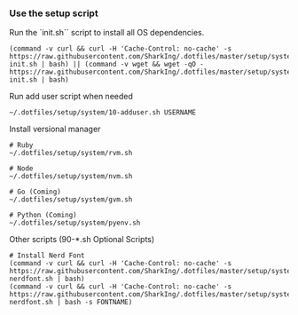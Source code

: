 ### Use the setup script

Run the `init.sh`` script to install all OS dependencies.
```
(command -v curl && curl -H 'Cache-Control: no-cache' -s https://raw.githubusercontent.com/SharkIng/.dotfiles/master/setup/system/00-init.sh | bash) || (command -v wget && wget -qO - https://raw.githubusercontent.com/SharkIng/.dotfiles/master/setup/system/00-init.sh | bash)
```

Run add user script when needed
```
~/.dotfiles/setup/system/10-adduser.sh USERNAME
```

Install versional manager
```
# Ruby
~/.dotfiles/setup/system/rvm.sh

# Node
~/.dotfiles/setup/system/nvm.sh

# Go (Coming)
~/.dotfiles/setup/system/gvm.sh

# Python (Coming)
~/.dotfiles/setup/system/pyenv.sh
```

Other scripts (90-*.sh Optional Scripts)
```
# Install Nerd Font
(command -v curl && curl -H 'Cache-Control: no-cache' -s https://raw.githubusercontent.com/SharkIng/.dotfiles/master/setup/system/90-nerdfont.sh | bash)
(command -v curl && curl -H 'Cache-Control: no-cache' -s https://raw.githubusercontent.com/SharkIng/.dotfiles/master/setup/system/90-nerdfont.sh | bash -s FONTNAME)
```